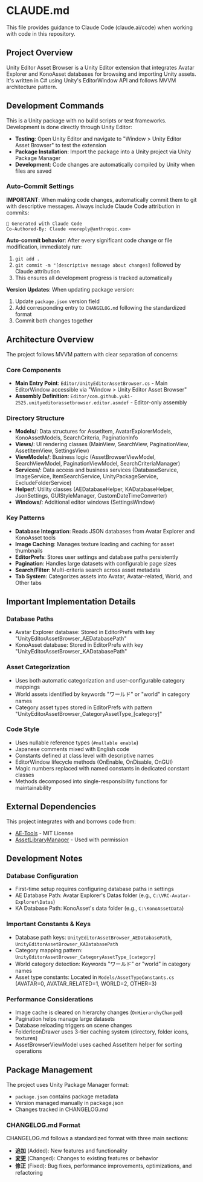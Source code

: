 # CLAUDE.md

This file provides guidance to Claude Code (claude.ai/code) when working with code in this repository.

## Project Overview

Unity Editor Asset Browser is a Unity Editor extension that integrates Avatar Explorer and KonoAsset databases for browsing and importing Unity assets. It's written in C# using Unity's EditorWindow API and follows MVVM architecture pattern.

## Development Commands

This is a Unity package with no build scripts or test frameworks. Development is done directly through Unity Editor:

- **Testing**: Open Unity Editor and navigate to "Window > Unity Editor Asset Browser" to test the extension
- **Package Installation**: Import the package into a Unity project via Unity Package Manager
- **Development**: Code changes are automatically compiled by Unity when files are saved

### Auto-Commit Settings
**IMPORTANT**: When making code changes, automatically commit them to git with descriptive messages. Always include Claude Code attribution in commits:

```
🤖 Generated with Claude Code
Co-Authored-By: Claude <noreply@anthropic.com>
```

**Auto-commit behavior**: After every significant code change or file modification, immediately run:
1. `git add .`
2. `git commit -m "[descriptive message about changes]` followed by Claude attribution
3. This ensures all development progress is tracked automatically

**Version Updates**: When updating package version:
1. Update `package.json` version field
2. Add corresponding entry to `CHANGELOG.md` following the standardized format
3. Commit both changes together

## Architecture Overview

The project follows MVVM pattern with clear separation of concerns:

### Core Components
- **Main Entry Point**: `Editor/UnityEditorAssetBrowser.cs` - Main EditorWindow accessible via "Window > Unity Editor Asset Browser"
- **Assembly Definition**: `Editor/com.github.yuki-2525.unityeditorassetbrowser.editor.asmdef` - Editor-only assembly

### Directory Structure
- **Models/**: Data structures for AssetItem, AvatarExplorerModels, KonoAssetModels, SearchCriteria, PaginationInfo
- **Views/**: UI rendering classes (MainView, SearchView, PaginationView, AssetItemView, SettingsView)
- **ViewModels/**: Business logic (AssetBrowserViewModel, SearchViewModel, PaginationViewModel, SearchCriteriaManager)
- **Services/**: Data access and business services (DatabaseService, ImageService, ItemSearchService, UnityPackageService, ExcludeFolderService)
- **Helper/**: Utility classes (AEDatabaseHelper, KADatabaseHelper, JsonSettings, GUIStyleManager, CustomDateTimeConverter)
- **Windows/**: Additional editor windows (SettingsWindow)

### Key Patterns
- **Database Integration**: Reads JSON databases from Avatar Explorer and KonoAsset tools
- **Image Caching**: Manages texture loading and caching for asset thumbnails
- **EditorPrefs**: Stores user settings and database paths persistently
- **Pagination**: Handles large datasets with configurable page sizes
- **Search/Filter**: Multi-criteria search across asset metadata
- **Tab System**: Categorizes assets into Avatar, Avatar-related, World, and Other tabs

## Important Implementation Details

### Database Paths
- Avatar Explorer database: Stored in EditorPrefs with key "UnityEditorAssetBrowser_AEDatabasePath"
- KonoAsset database: Stored in EditorPrefs with key "UnityEditorAssetBrowser_KADatabasePath"

### Asset Categorization
- Uses both automatic categorization and user-configurable category mappings
- World assets identified by keywords "ワールド" or "world" in category names
- Category asset types stored in EditorPrefs with pattern "UnityEditorAssetBrowser_CategoryAssetType_[category]"

### Code Style
- Uses nullable reference types (`#nullable enable`)
- Japanese comments mixed with English code
- Constants defined at class level with descriptive names
- EditorWindow lifecycle methods (OnEnable, OnDisable, OnGUI)
- Magic numbers replaced with named constants in dedicated constant classes
- Methods decomposed into single-responsibility functions for maintainability

## External Dependencies

This project integrates with and borrows code from:
- [AE-Tools](https://github.com/puk06/AE-Tools) - MIT License
- [AssetLibraryManager](https://github.com/MAIOTAchannel/AssetLibraryManager) - Used with permission

## Development Notes

### Database Configuration
- First-time setup requires configuring database paths in settings
- AE Database Path: Avatar Explorer's Datas folder (e.g., `C:\VRC-Avatar-Explorer\Datas`)
- KA Database Path: KonoAsset's data folder (e.g., `C:\KonoAssetData`)

### Important Constants & Keys
- Database path keys: `UnityEditorAssetBrowser_AEDatabasePath`, `UnityEditorAssetBrowser_KADatabasePath`
- Category mapping pattern: `UnityEditorAssetBrowser_CategoryAssetType_[category]`
- World category detection: Keywords "ワールド" or "world" in category names
- Asset type constants: Located in `Models/AssetTypeConstants.cs` (AVATAR=0, AVATAR_RELATED=1, WORLD=2, OTHER=3)

### Performance Considerations
- Image cache is cleared on hierarchy changes (`OnHierarchyChanged`)
- Pagination helps manage large datasets
- Database reloading triggers on scene changes
- FolderIconDrawer uses 3-tier caching system (directory, folder icons, textures)
- AssetBrowserViewModel uses cached AssetItem helper for sorting operations

## Package Management

The project uses Unity Package Manager format:
- `package.json` contains package metadata
- Version managed manually in package.json  
- Changes tracked in CHANGELOG.md

### CHANGELOG.md Format
CHANGELOG.md follows a standardized format with three main sections:
- **追加** (Added): New features and functionality
- **変更** (Changed): Changes to existing features or behavior
- **修正** (Fixed): Bug fixes, performance improvements, optimizations, and refactoring
